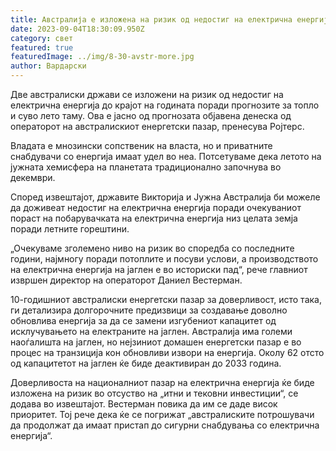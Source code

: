 ```yaml
---
title: Австралија е изложена на ризик од недостиг на електрична енергија ова лето
date: 2023-09-04T18:30:09.950Z
category: свет
featured: true
featuredImage: ../img/8-30-avstr-more.jpg
author: Вардарски
---
```

Две австралиски држави се изложени на ризик од недостиг на електрична енергија до крајот на годината поради прогнозите за топло и суво лето таму. Ова е јасно од прогнозата објавена денеска од операторот на австралискиот енергетски пазар, пренесува Ројтерс.

Владата е мнозински сопственик на власта, но и приватните снабдувачи со енергија имаат удел во неа. Потсетуваме дека летото на јужната хемисфера на планетата традиционално започнува во декември.

Според извештајот, државите Викторија и Јужна Австралија би можеле да доживеат недостиг на електрична енергија поради очекуваниот пораст на побарувачката на електрична енергија низ целата земја поради летните горештини.

„Очекуваме зголемено ниво на ризик во споредба со последните години, најмногу поради потоплите и посуви услови, а производството на електрична енергија на јаглен е во историски пад“, рече главниот извршен директор на операторот Даниел Вестерман.

10-годишниот австралиски енергетски пазар за доверливост, исто така, ги детализира долгорочните предизвици за создавање доволно обновлива енергија за да се замени изгубениот капацитет од исклучувањето на електраните на јаглен. Австралија има големи наоѓалишта на јаглен, но нејзиниот домашен енергетски пазар е во процес на транзиција кон обновливи извори на енергија. Околу 62 отсто од капацитетот на јаглен ќе биде деактивиран до 2033 година.

Доверливоста на националниот пазар на електрична енергија ќе биде изложена на ризик во отсуство на „итни и тековни инвестиции“, се додава во извештајот. Вестерман повика да им се даде висок приоритет. Тој рече дека ќе се погрижат „австралиските потрошувачи да продолжат да имаат пристап до сигурни снабдувања со електрична енергија“.